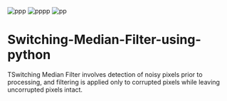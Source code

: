 ![ppp](https://user-images.githubusercontent.com/107319883/195002777-6cc44203-6764-4690-b9e6-b9af7a227cd6.png)
![pppp](https://user-images.githubusercontent.com/107319883/195002904-096d2446-d2cf-4bd9-802a-27a4c90f432e.png)
![pp](https://user-images.githubusercontent.com/107319883/195002685-488b7f6d-a7ad-40ab-85de-b85f30f21ac5.png)
# Switching-Median-Filter-using-python
TSwitching Median Filter involves detection of noisy pixels prior to processing, and filtering is applied only to corrupted pixels while leaving uncorrupted pixels intact.
